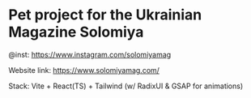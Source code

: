 # Pet project for the Ukrainian Magazine Solomiya
@inst: https://www.instagram.com/solomiyamag


Website link: https://www.solomiyamag.com/

Stack: Vite + React(TS) + Tailwind (w/ RadixUI & GSAP for animations)
